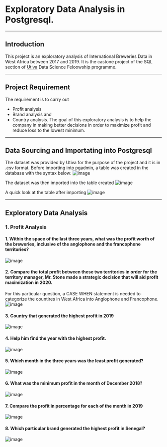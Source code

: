 # Exploratory Data Analysis in Postgresql.
----
## Introduction
This project is an exploratory analysis of International Breweries Data in West Africa between 2017 and 2019. It is the castone project of the SQL section of [Utiva](https://utiva.io/) Data Science Feloowship programme.

----
## Project Requirement
The requirement is to carry out
- Profit analysis
- Brand analysis and
- Country analysis.
The goal of this exploratory analysis is to help the company in making better decisions in order to maximize profit and reduce loss to the lowest minimum.

----
## Data Sourcing and Importating into Postgresql
The dataset was provided by Utiva for the purpose of the project and it is in .csv format.
Before importing into pgadmin, a table was created in the database with the syntax below:
![image](https://user-images.githubusercontent.com/101981141/179999642-886aa394-edd1-4528-ab39-1ea8dea971b3.png)

The dataset was then imported into the table created
![image](https://user-images.githubusercontent.com/101981141/180000167-c9190f39-8718-4d4d-973e-a09d104bb139.png)

A quick look at the table after importing
![image](https://user-images.githubusercontent.com/101981141/180000502-5244e943-0ef1-43b3-822a-b56c3fa15278.png)

----
## Exploratory Data Analysis
### 1. Profit Analysis
#### 1. Within the space of the last three years, what was the profit worth of the breweries, inclusive of the anglophone and the francophone territories?
![image](https://user-images.githubusercontent.com/101981141/180001292-2c3b5fba-436a-416e-83da-b3c17c005851.png)
#### 2.  Compare the total profit between these two territories in order for the territory manager, Mr. Stone made a strategic decision that will aid profit maximization in 2020. 
For this particular question, a CASE WHEN statement is needed to categorize the countires in West Africa into Anglophone and Francophone.
![image](https://user-images.githubusercontent.com/101981141/180002153-e86889f5-68c0-42c8-972a-17cec04bff96.png)
#### 3. Country that generated the highest profit in 2019
![image](https://user-images.githubusercontent.com/101981141/180002575-0c7caf90-92fb-4ca3-8670-65805f95bdd5.png)
#### 4. Help him find the year with the highest profit. 
![image](https://user-images.githubusercontent.com/101981141/180002950-3ead7216-50d8-4088-8de8-3725b6531e77.png)
#### 5. Which month in the three years was the least profit generated?
![image](https://user-images.githubusercontent.com/101981141/180003447-d5a9564e-83fb-48df-b11f-758ae0b5cdd2.png)
#### 6. What was the minimum profit in the month of December 2018?
![image](https://user-images.githubusercontent.com/101981141/180003902-b282f171-2017-4c99-85e5-9ef8b5787b88.png)
#### 7. Compare the profit in percentage for each of the month in 2019
![image](https://user-images.githubusercontent.com/101981141/180004306-9ccf6b90-75a5-4f37-9d09-3713cd387f5c.png)
#### 8. Which particular brand generated the highest profit in Senegal?
![image](https://user-images.githubusercontent.com/101981141/180004585-c8783022-3d6f-4ab5-8754-e4c54c5da60c.png)
